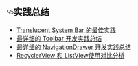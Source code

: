 <h2><a id="user-content-实践总结" class="anchor" href="#实践总结" aria-hidden="true"><svg aria-hidden="true" class="octicon octicon-link" height="16" version="1.1" viewBox="0 0 16 16" width="16"><path fill-rule="evenodd" d="M4 9h1v1H4c-1.5 0-3-1.69-3-3.5S2.55 3 4 3h4c1.45 0 3 1.69 3 3.5 0 1.41-.91 2.72-2 3.25V8.59c.58-.45 1-1.27 1-2.09C10 5.22 8.98 4 8 4H4c-.98 0-2 1.22-2 2.5S3 9 4 9zm9-3h-1v1h1c1 0 2 1.22 2 2.5S13.98 12 13 12H9c-.98 0-2-1.22-2-2.5 0-.83.42-1.64 1-2.09V6.25c-1.09.53-2 1.84-2 3.25C6 11.31 7.55 13 9 13h4c1.45 0 3-1.69 3-3.5S14.5 6 13 6z"></path></svg></a>实践总结</h2>

<ul>
<li><a href="/D-clock/AndroidSystemUiTraining/blob/master/note/00_AndroidSystemUI%EF%BC%9ATranslucentBar%E7%89%B9%E6%80%A7%E7%9A%84%E4%BD%BF%E7%94%A8.md">Translucent System Bar 的最佳实践</a></li>
<li><a href="/D-clock/AndroidSystemUiTraining/blob/master/note/01_AndroidSystemUI%EF%BC%9AToolBar%E7%89%B9%E6%80%A7%E7%9A%84%E4%BD%BF%E7%94%A8.md">最详细的 Toolbar 开发实践总结</a></li>
<li><a href="/D-clock/AndroidSystemUiTraining/blob/master/note/02_AndroidSystemUI%EF%BC%9ANavigationDrawe%E7%89%B9%E6%80%A7%E7%9A%84%E4%BD%BF%E7%94%A8.md">最详细的 NavigationDrawer 开发实践总结</a></li>
<li><a href="/D-clock/AndroidSystemUiTraining/blob/master/note/03_AndroidSystemUI%EF%BC%9ARecyclerView%E5%92%8CListView%E4%BD%BF%E7%94%A8%E5%AF%B9%E6%AF%94%E5%88%86%E6%9E%90.md">RecyclerView 和 ListView使用对比分析</a></li>
</ul>

